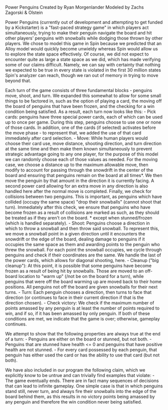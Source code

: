 Power Penguins
Created by Ryan Morgenlander
Modeled by Zachs Zagorski & Olstein

Power Penguins (currently out of development and attempting to get funded by a Kickstarter) is a "fast-paced strategy game" in which players act simultaneously, trying to make their penguin navigate the board and hit other players' penguins with snowballs while dodging those thrown by other players.
We chose to model this game in Spin because we predicted that an Alloy model would quickly become unwieldy whereas Spin would allow us to explore the state space effectively. Of course, we did not expect to encounter quite as large a state space as we did, which has made verifying some of our claims difficult.
Namely, we can say with certainty that nothing we expected to be true in every state is violated in the first 30 million states Spin's analyzer can reach, though we ran out of memory in trying to move beyond that.

Each turn of the game consists of three fundamental blocks - penguins move, shoot, and turn. We expanded this somewhat to allow for some small things to be factored in, such as the option of playing a card, the moving off the board of penguins that have been frozen, and the checking for a win condition being satisfied. As a result, each turn now looks like this:
	- Pick cards: penguins have three special power cards, each of which can be used up to once per game. During this step, penguins choose to use one or none of those cards. In addition, one of the cards (if selected) activates before the move phase - to represent that, we added the use of that card immediately after card selection.
	- Move: While human players would choose their card use, move distance, shooting direction, and turn direction at the same time and then make them known simultaneously to prevent strategic advantage going to any one player, for the purpose of this model we can randomly choose each of those values as needed. For the moving case, we choose a distance up to the maximum allowable move, then modify to account for passing through the snowdrift in the center of the board and ensuring that penguins remain on the board at all times*. We then move the penguin by that amount in the direction it is currently facing.
	A second power card allowing for an extra move in any direction is also handled here after the normal move is completed.
	Finally, we check for collisions between two penguins. This is important, as penguins which have collided (occupy the same space) "drop their snowballs" (cannot shoot that turn). Immediately after this check, we ensure that penguins who have become frozen as a result of collisions are marked as such, as they should be treated as if they aren't on the board.
	* except when stunned/frozen (which is handled separately).
	- Shoot: Penguins choose a direction in which to throw a snowball and then throw said snowball. To represent this, we move a snowball point in a given direction until it encounters the snowdrift or the edge of the board, dealing damage to penguins if it occupies the same space as them and awarding points to the penguin who threw the snowball. For each point the snowball occupies, we cycle through penguins and check if their coordinates are the same.
	We handle the last of the power cards, which allows for diagonal shooting, here.
	- Cleanup ("big cleanup"): At this point, it is possible that some penguins have become frozen as a result of being hit by snowballs. Those are moved to an off-board location to "warm up" (/not be on the board for a turn), while penguins that were off the board warming up are moved back to their home positions. All penguins not off the board are given snowballs for their next turns.
	- Turn: Each penguin chooses a direction, then turns to face that direction (or continues to face in their current direction if that is the direction chosen).
	- Check victory: We check if the maximum number of points amassed by any penguin is at least the number of points required to win, and if so, if it has been amassed by only penguin. If both of these conditions are met, we indicate that the game is over; otherwise, gameplay continues.

We attempt to show that the following properties are always true at the end of a turn:
	- Penguins are either on the board or stunned, but not both.
	- Penguins that are stunned have health <= 0 and penguins that have positive health are not stunned.
	- For every card possessed by each penguin, that penguin has either used the card or has the ability to use that card (but not both).

We have also included in our program the following claim, which we explicitly know to be untrue and can trivially find examples that violate:
	- The game eventually ends.
	There are in fact many sequences of decisions that can lead to infinite gameplay. One simple case is that in which penguins stand still, never turn, and always fire their snowballs into the edge of the board behind them, as this results in no victory points being amassed by any penguin and therefore the win condition never being satisfied.